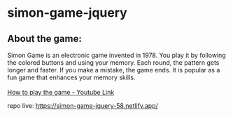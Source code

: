 # simon-game-jquery
## About the game:
Simon Game is an electronic game invented in 1978. You play it by following the colored buttons and using your memory. Each round, the pattern gets longer and faster. If you make a mistake, the game ends. It is popular as a fun game that enhances your memory skills. <br><br> 
<a href="https://www.youtube.com/watch?v=1Yqj76Q4jJ4&t=1s" src="link" target="_blank">How to play the game - Youtube Link</a>

repo live: https://simon-game-jquery-58.netlify.app/
